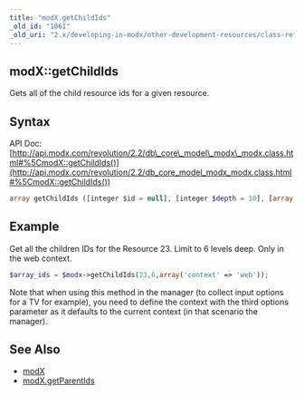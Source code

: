 ```yaml
---
title: "modX.getChildIds"
_old_id: "1061"
_old_uri: "2.x/developing-in-modx/other-development-resources/class-reference/modx/modx.getchildids"
---
```


## modX::getChildIds

Gets all of the child resource ids for a given resource.

## Syntax

API Doc: [http://api.modx.com/revolution/2.2/db\_core\_model\_modx\_modx.class.html#%5CmodX::getChildIds()](http://api.modx.com/revolution/2.2/db_core_model_modx_modx.class.html#%5CmodX::getChildIds())

``` php 
array getChildIds ([integer $id = null], [integer $depth = 10], [array $options = array()])
```

## Example

Get all the children IDs for the Resource 23. Limit to 6 levels deep. Only in the web context.

``` php 
$array_ids = $modx->getChildIds(23,6,array('context' => 'web'));
```

Note that when using this method in the manager (to collect input options for a TV for example), you need to define the context with the third options parameter as it defaults to the current context (in that scenario the manager).

## See Also

- [modX](developing-in-modx/other-development-resources/class-reference/modx "modX")
- [modX.getParentIds](developing-in-modx/other-development-resources/class-reference/modx/modx.getparentids "modX.getParentIds")